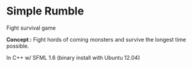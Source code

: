 Simple Rumble
============

Fight survival game

**Concept :**
Fight hords of coming monsters and survive the longest time possible.

In C++ w/ SFML 1.6 (binary install with Ubuntu 12.04)
